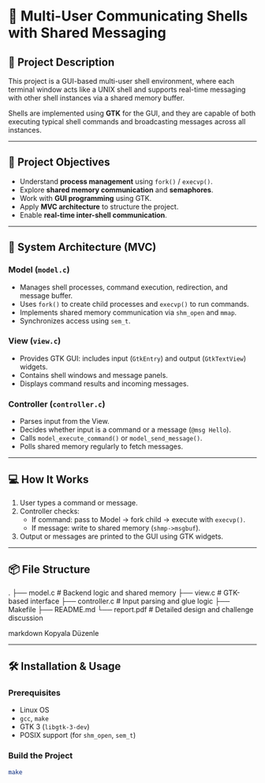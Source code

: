 # 🐚 Multi-User Communicating Shells with Shared Messaging

## 📌 Project Description

This project is a GUI-based multi-user shell environment, where each terminal window acts like a UNIX shell and supports real-time messaging with other shell instances via a shared memory buffer.

Shells are implemented using **GTK** for the GUI, and they are capable of both executing typical shell commands and broadcasting messages across all instances.

---

## 🎯 Project Objectives

- Understand **process management** using `fork()` / `execvp()`.
- Explore **shared memory communication** and **semaphores**.
- Work with **GUI programming** using GTK.
- Apply **MVC architecture** to structure the project.
- Enable **real-time inter-shell communication**.

---

## 🧠 System Architecture (MVC)

### Model (`model.c`)

- Manages shell processes, command execution, redirection, and message buffer.
- Uses `fork()` to create child processes and `execvp()` to run commands.
- Implements shared memory communication via `shm_open` and `mmap`.
- Synchronizes access using `sem_t`.

### View (`view.c`)

- Provides GTK GUI: includes input (`GtkEntry`) and output (`GtkTextView`) widgets.
- Contains shell windows and message panels.
- Displays command results and incoming messages.

### Controller (`controller.c`)

- Parses input from the View.
- Decides whether input is a command or a message (`@msg Hello`).
- Calls `model_execute_command()` or `model_send_message()`.
- Polls shared memory regularly to fetch messages.

---

## 💻 How It Works

1. User types a command or message.
2. Controller checks:
    - If command: pass to Model → fork child → execute with `execvp()`.
    - If message: write to shared memory (`shmp->msgbuf`).
3. Output or messages are printed to the GUI using GTK widgets.

---

## 📦 File Structure

. ├── model.c # Backend logic and shared memory ├── view.c # GTK-based interface ├── controller.c # Input parsing and glue logic ├── Makefile ├── README.md └── report.pdf # Detailed design and challenge discussion

markdown
Kopyala
Düzenle

---

## 🛠️ Installation & Usage

### Prerequisites

- Linux OS
- `gcc`, `make`
- GTK 3 (`libgtk-3-dev`)
- POSIX support (for `shm_open`, `sem_t`)

### Build the Project

```bash
make